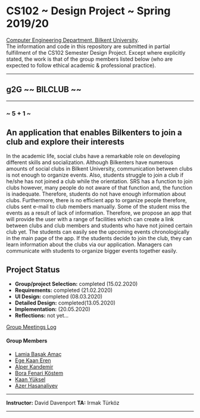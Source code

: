 # CS102 ~ Design Project ~ Spring 2019/20
[Computer Engineering Department, Bilkent University](http://w3.cs.bilkent.edu.tr/en/).  
The information and code in this repository are submitted in partial fulfillment of the CS102 Semester Design Project. Except where explicitly stated, the work is that of the group members listed below (who are expected to follow ethical academic & professional practice).
****
## g2G ~~ BILCLUB ~~
****
### ~ 5 + 1 ~

## An application that enables Bilkenters to join a club and explore their interests
In the academic life, social clubs have a remarkable role on developing different skills and socialization. Although Bilkenters have numerous amounts of social clubs in Bilkent University, communication between clubs is not enough to organize events. Also, students struggle to join a club if he/she has not joined a club while the orientation. SRS has a function to join clubs however, many people do not aware of that function and, the function is inadequate. Therefore, students do not have enough information about clubs. Furthermore, there is no efficient app to organize people therefore, clubs sent e-mail to club members manually. Some of the student miss the events as a result of lack of information. Therefore, we propose an app that will provide the user with a range of facilities which can create a link between clubs and club members and students who have not joined certain club yet. The students can easily see the upcoming events chronologically in the main page of the app. If the students decide to join the club, they can learn information about the clubs via our application. Managers can communicate with students to organize bigger events together easily.
   
## Project Status
+ **Group/project Selection:** completed (15.02.2020)
+ **Requirements:** completed (21.02.2020)
+ **UI Design:** completed (08.03.2020)
+ **Detailed Design:** completed(13.05.2020)
+ **Implementation:** (20.05.2020)
+ **Reflections:** not yet...

[Group Meetings Log](meetingslog.md)
#### Group Members
- [Lamia Başak Amaç](LamiaLog.md)    
- [Ege Kaan Eren](EgeKaanLog.md)
- [Alper Kandemir](AlperLog.md)
- [Bora Fenari Köstem](BoraLog.md)
- [Kaan Yüksel](KaanLog.md)
- [Azer Hasanaliyev](AzerLog.md)

****
**Instructor:** David Davenport   **TA:**  Irmak Türköz
****

